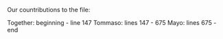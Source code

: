 Our countributions to the file:

Together: beginning - line 147
Tommaso: lines 147 - 675
Mayo: lines 675 - end
